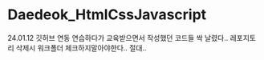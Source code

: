 # Daedeok_HtmlCssJavascript

24.01.12 깃허브 연동 연습하다가 교육받으면서 작성했던 코드들 싹 날렸다..
레포지토리 삭제시 워크폴더 체크하지말아야한다.. 절대..
